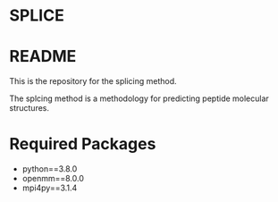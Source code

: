 # SPLICE

# README

This is the repository for the splicing method.

The splcing method is a methodology for predicting peptide molecular structures. 

# Required Packages

* python==3.8.0
* openmm==8.0.0
* mpi4py==3.1.4

